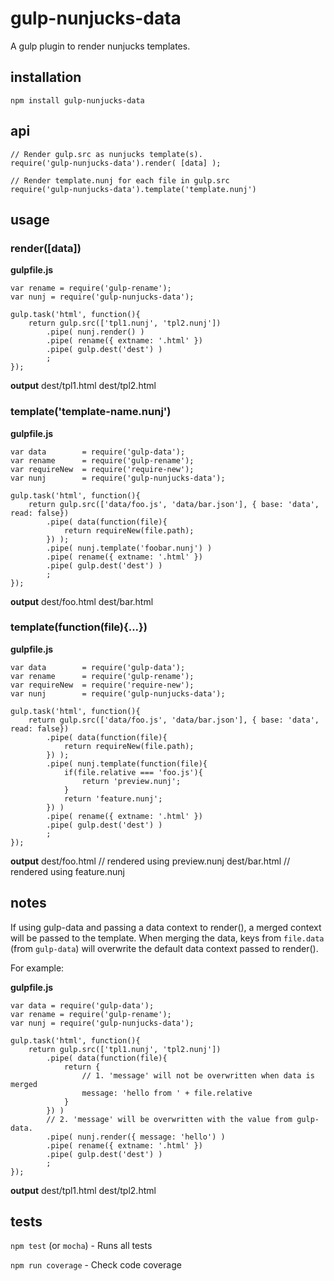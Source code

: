 # gulp-nunjucks-data

A gulp plugin to render nunjucks templates.

## installation

`npm install gulp-nunjucks-data`

## api

```
// Render gulp.src as nunjucks template(s).
require('gulp-nunjucks-data').render( [data] );
```

```
// Render template.nunj for each file in gulp.src
require('gulp-nunjucks-data').template('template.nunj')
```


## usage

### render([data])

**gulpfile.js**

```
var rename = require('gulp-rename');
var nunj = require('gulp-nunjucks-data');

gulp.task('html', function(){
    return gulp.src(['tpl1.nunj', 'tpl2.nunj'])
        .pipe( nunj.render() )
        .pipe( rename({ extname: '.html' })
        .pipe( gulp.dest('dest') )
        ;
});
```

**output**
dest/tpl1.html
dest/tpl2.html

### template('template-name.nunj')

**gulpfile.js**
```
var data        = require('gulp-data');
var rename      = require('gulp-rename');
var requireNew  = require('require-new');
var nunj        = require('gulp-nunjucks-data');

gulp.task('html', function(){
    return gulp.src(['data/foo.js', 'data/bar.json'], { base: 'data', read: false})
        .pipe( data(function(file){
            return requireNew(file.path);
        }) );
        .pipe( nunj.template('foobar.nunj') )
        .pipe( rename({ extname: '.html' })
        .pipe( gulp.dest('dest') )
        ;
});
```
**output**
dest/foo.html
dest/bar.html


### template(function(file){...})
**gulpfile.js**
```
var data        = require('gulp-data');
var rename      = require('gulp-rename');
var requireNew  = require('require-new');
var nunj        = require('gulp-nunjucks-data');

gulp.task('html', function(){
    return gulp.src(['data/foo.js', 'data/bar.json'], { base: 'data', read: false})
        .pipe( data(function(file){
            return requireNew(file.path);
        }) );
        .pipe( nunj.template(function(file){
            if(file.relative === 'foo.js'){
                return 'preview.nunj';
            }
            return 'feature.nunj';
        }) )
        .pipe( rename({ extname: '.html' })
        .pipe( gulp.dest('dest') )
        ;
});
```
**output**
dest/foo.html   // rendered using preview.nunj
dest/bar.html   // rendered using feature.nunj


## notes

If using gulp-data and passing a data context to render(), a merged context will be passed to the template.
When merging the data, keys from `file.data` (from `gulp-data`) will overwrite the default data context passed to 
render().
  
For example:

**gulpfile.js**

```
var data = require('gulp-data');
var rename = require('gulp-rename');
var nunj = require('gulp-nunjucks-data');

gulp.task('html', function(){
    return gulp.src(['tpl1.nunj', 'tpl2.nunj'])
        .pipe( data(function(file){
            return {
                // 1. 'message' will not be overwritten when data is merged  
                message: 'hello from ' + file.relative
            }
        }) )
        // 2. 'message' will be overwritten with the value from gulp-data.
        .pipe( nunj.render({ message: 'hello') )
        .pipe( rename({ extname: '.html' })
        .pipe( gulp.dest('dest') )
        ;
});
```

**output**
dest/tpl1.html
dest/tpl2.html



## tests

`npm test` (or `mocha`) - Runs all tests

`npm run coverage` - Check code coverage